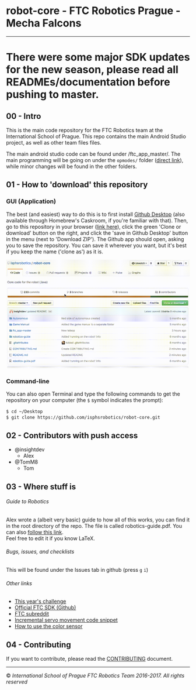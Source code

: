 # robot-core - FTC Robotics Prague - Mecha Falcons
----

#  There were some major SDK updates for the new season, please read all READMEs/documentation before pushing to master.

## 00 - Intro

This is the main code repository for the FTC Robotics team at the International School of Prague. This repo contains the main Android Studio project, as well as other team files files.

The main android studio code can be found under /ftc_app_master/. The main programming will be going on under the `opmodes/` folder ([direct link](ftc_app-master/FtcRobotController/src/main/java/com/qualcomm/ftcrobotcontroller/opmodes)), while minor changes will be found in the other folders.

## 01 - How to 'download' this repository

### GUI (Application)

The best (and easiest) way to do this is to first install [Github Desktop](https://desktop.github.com) (also available through Homebrew's Caskroom, if you're familiar with that). Then, go to this repository in your browser ([link here](https://github.com/isphsrobotics/robot-core)), click the green 'Clone or download' button on the right, and click the 'save in Github Desktop' button in the menu (next to 'Download ZIP'). The Github app should open, asking you to save the repository. You can save it wherever you want, but it's best if you keep the name ('clone as') as it is.

![GIF showing cloning process](Documents/Images/cloning.gif)

### Command-line

You can also open Terminal and type the following commands to get the repository on your computer (the `$` symbol indicates the prompt):

```
$ cd ~/Desktop
$ git clone https://github.com/isphsrobotics/robot-core.git
```

## 02 - Contributors with push access
* @insightdev
    * Alex
* @TomM8
	* Tom

## 03 - Where stuff is

###### Guide to Robotics
Alex wrote a (albeit very basic) guide to how all of this works, you can find it in the root directory of the repo. The file is called robotics-guide.pdf. You can also [follow this link](https://github.com/isphsrobotics/robot-core/blob/master/robotics-guide.pdf).  
Feel free to edit it if you know LaTeX.

###### Bugs, issues, and checklists
This will be found under the Issues tab in github (press `g` `i`)

###### Other links

* [This year's challenge](https://www.youtube.com/watch?v=iQLrcQbm8cg)
* [Official FTC SDK (Github)](https://github.com/ftctechnh/ftc_app)
* [FTC subreddit](https://www.reddit.com/r/ftc)
* [Incremental servo movement code snippet](https://gist.github.com/insightdev/9ec8d15a31d9c179d5895650be30d060)
* [How to use the color sensor](https://github.com/ftctechnh/ftc_app/blob/master/FtcRobotController/src/main/java/com/qualcomm/ftcrobotcontroller/opmodes/HTRGBExample.java)

## 04 - Contributing

If you want to contribute, please read the [CONTRIBUTING](CONTRIBUTING.md) document.

----
:copyright: *International School of Prague FTC Robotics Team 2016-2017. All rights reserved*
